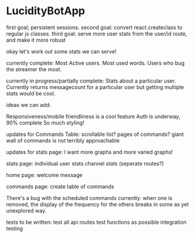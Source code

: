 # LucidityBotApp

first goal; persistent sessions.
second goal: convert react.createclass to regular js classes.
third goal: serve more user stats from the user/id route, and make it more robust


okay let's work out some stats we can serve!

currently complete:
Most Active users.
Most used words.
Users who bug the streamer the most.

currently in progress/partially complete:
Stats about a particular user. Currently returns messagecount for a particular user but getting multiple stats would be cool.

ideas we can add:

Responsiveness/mobile friendliness is a cool feature
Auth is underway, 90% complete
So much styling!

updates for Commands Table:
scrollable list? pages of commands? giant wall of commands is not terribly approachable

updates for stats page:
I want more graphs and more varied graphs!

stats page:
individual user stats
channel stats (seperate routes?)

home page:
welcome message

commands page:
create table of commands

There's a bug with the scheduled commands currently: when one is removed, the
display of the frequency for the others breaks in some as yet unexplored way.

tests to  be written:
test all api routes
test functions as possible
integration testing
